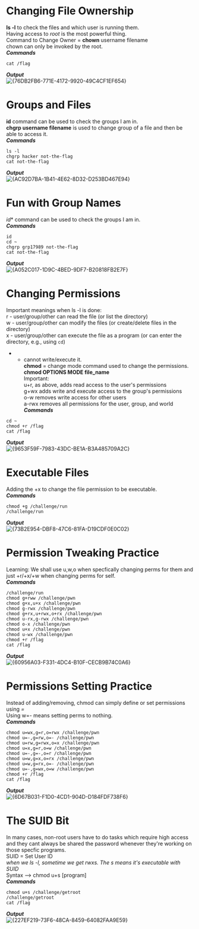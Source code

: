 # Changing File Ownership
**ls -l** to check the files and which user is running them. <br>
Having access to *root* is the most powerful thing. <br>
Command to Change Owner = **chown** username filename <br>
chown can only be invoked by the root.
<br>***Commands***
```
cat /flag
```
***Output***<br>
![{76DB2FB6-771E-4172-9920-49C4CF1EF654}](https://github.com/user-attachments/assets/dadb83c5-525b-4674-8be8-3f2e784d54d3)

# Groups and Files
**id** command can be used to check the groups I am in. <br>
**chgrp username filename** is used to change group of a file and then be able to access it.
<br>***Commands***
```
ls -l
chgrp hacker not-the-flag
cat not-the-flag
```
***Output***<br>
![{AC92D7BA-1B41-4E62-8D32-D253BD467E94}](https://github.com/user-attachments/assets/280938aa-267b-4a74-822b-7f0a21f744c1)

# Fun with Group Names
*id** command can be used to check the groups I am in.
<br>***Commands***
```
id
cd ~
chgrp grp17989 not-the-flag
cat not-the-flag
```
***Output***<br>
![{A052C017-1D9C-4BED-9DF7-B20818FB2E7F}](https://github.com/user-attachments/assets/ef926b8b-772d-4c21-8269-21cb6b6feadf)

# Changing Permissions
Important meanings when ls -l is done: <br>
r - user/group/other can read the file (or list the directory) <br>
w - user/group/other can modify the files (or create/delete files in the directory) <br>
x - user/group/other can execute the file as a program (or can enter the directory, e.g., using `cd`) <br>
- - cannot write/execute it. <br>
**chmod** = change mode command used to change the permissions.
<br> **chmod OPTIONS MODE file_name** <br>
Important: <br>
u+r, as above, adds read access to the user's permissions <br>
g+wx adds write and execute access to the group's permissions <br>
o-w removes write access for other users <br>
a-rwx removes all permissions for the user, group, and world <br>
***Commands***
```
cd ~
chmod +r /flag
cat /flag
```
***Output***<br>
![{9653F59F-7983-43DC-BE1A-B3A485709A2C}](https://github.com/user-attachments/assets/ce12fa68-d722-4749-b84d-d083a6a77301)

# Executable Files
Adding the +x to change the file permission to be executable.
<br> ***Commands***
```
chmod +g /challenge/run
/challenge/run
```
***Output***<br>
![{73B2E954-DBF8-47C6-81FA-D19CDF0E0C02}](https://github.com/user-attachments/assets/b1f58aa5-c2fe-4336-9778-ad0051fe9d44)

# Permission Tweaking Practice
Learning: We shall use u,w,o when specfically changing perms for them and just +r/+x/+w when changing perms for self.
<br>***Commands***
```
/challenge/run
chmod g+rww /challenge/pwn
chmod g+x,u+x /challenge/pwn
chmod g-rwx /challenge/pwn
chmod g+rx,u+rwx,o+rx /challenge/pwn
chmod u-rx,g-rwx /challenge/pwn
chmod o-x /challenge/pwn
chmod u+x /challenge/pwn
chmod u-wx /challenge/pwn
chmod +r /flag
cat /flag
```
***Output*** <br>
![{60956A03-F331-4DC4-B10F-CECB9B74C0A6}](https://github.com/user-attachments/assets/fb34bda2-a2c1-42c8-a2e0-eeb13614562b)

# Permissions Setting Practice
Instead of adding/removing, chmod can simply define or set permissions using *=* <br>
Using w=- means setting perms to nothing.
<br>***Commands***
```
chmod u=wx,g=r,o=rwx /challenge/pwn
chmod u=-,g=rw,o=- /challenge/pwn
chmod u=rw,g=rwx,o=x /challenge/pwn
chmod u=x,g=r,o=w /challenge/pwn
chmod u=-,g=-,o=r /challenge/pwn
chmod u=w,g=x,o=rx /challenge/pwn
chmod u=w,g=rx,o=- /challenge/pwn
chmod u=-,g=wx,o=w /challenge/pwn
chmod +r /flag
cat /flag
```
***Output***<br>
![{6D67B031-F1D0-4CD1-904D-D184FDF738F6}](https://github.com/user-attachments/assets/4a238182-3e5b-4ce6-9250-9a602c9ea085)

# The SUID Bit
In many cases, non-root users have to do tasks which require high access and they cant always be shared the password whenever they're working on those specfic programs. <br>
SUID = Set User ID <br>
*when we ls -l, sometime we get rwxs. The s means it's executable with SUID*
<br> Syntax --> chmod u+s [program]
<br> ***Commands***
```
chmod u+s /challenge/getroot
/challenge/getroot
cat /flag
```
***Output***<br>
![{227EF219-73F6-48CA-8459-64082FAA9E59}](https://github.com/user-attachments/assets/45e467ce-145a-4e5a-a932-90cfad995746)
